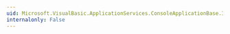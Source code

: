 ```yaml
---
uid: Microsoft.VisualBasic.ApplicationServices.ConsoleApplicationBase.IsNetworkDeployed
internalonly: False
---
```

